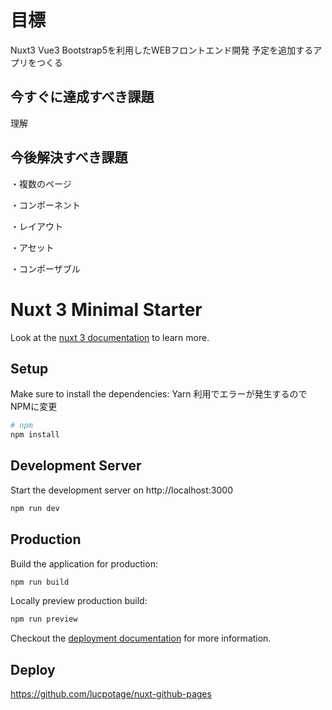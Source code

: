 # 目標

Nuxt3 Vue3 Bootstrap5を利用したWEBフロントエンド開発
予定を追加するアプリをつくる

## 今すぐに達成すべき課題

理解

## 今後解決すべき課題

・複数のページ

・コンポーネント

・レイアウト

・アセット

・コンポーザブル

# Nuxt 3 Minimal Starter

Look at the [nuxt 3 documentation](https://v3.nuxtjs.org) to learn more.

## Setup

Make sure to install the dependencies:
Yarn 利用でエラーが発生するのでNPMに変更

```bash
# npm
npm install

```

## Development Server

Start the development server on http://localhost:3000

```bash
npm run dev
```

## Production

Build the application for production:

```bash
npm run build
```

Locally preview production build:

```bash
npm run preview
```

Checkout the [deployment documentation](https://v3.nuxtjs.org/guide/deploy/presets) for more information.

## Deploy

<https://github.com/lucpotage/nuxt-github-pages>
